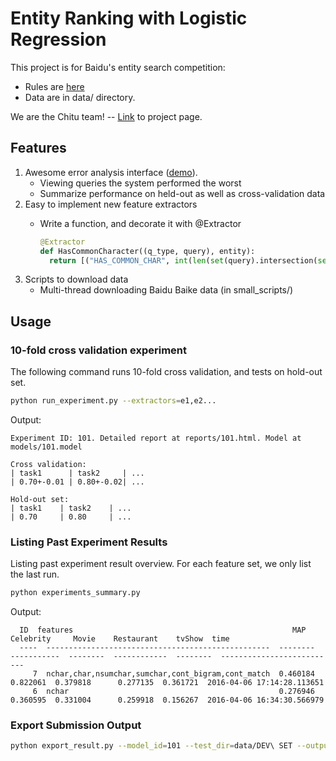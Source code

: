 # Entity Ranking with Logistic Regression

This project is for Baidu's entity search competition:

* Rules are [here](http://nlpcc.baidu.com/rules.html)
* Data are in data/ directory.

We are the Chitu team! -- [Link](http://fifigithub.github.io/Baidu-entity-search-competition) to project page.

## Features

1. Awesome error analysis interface ([demo](http://www.xuehuichao.com/error_analysis.html)). 
   * Viewing queries the system performed the worst
   * Summarize performance on held-out as well as cross-validation data
2. Easy to implement new feature extractors
   * Write a function, and decorate it with @Extractor

      ```python
      @Extractor
      def HasCommonCharacter((q_type, query), entity):
        return [("HAS_COMMON_CHAR", int(len(set(query).intersection(set(entity)) != 0)))]
      ```
3. Scripts to download data
   * Multi-thread downloading Baidu Baike data (in small_scripts/)

## Usage
### 10-fold cross validation experiment
The following command runs 10-fold cross validation, and tests on hold-out set.
```sh
python run_experiment.py --extractors=e1,e2...
```
Output:
```
Experiment ID: 101. Detailed report at reports/101.html. Model at models/101.model

Cross validation:
| task1      | task2     | ...
| 0.70+-0.01 | 0.80+-0.02| ...

Hold-out set:
| task1    | task2    | ...
| 0.70     | 0.80     | ...

```

### Listing Past Experiment Results
Listing past experiment result overview. For each feature set, we only list the last run.

```sh
python experiments_summary.py
```
Output:
```
  ID  features                                                 MAP    Celebrity     Movie    Restaurant    tvShow  time                                                                                      
  ----  --------------------------------------------------  --------  -----------  --------  ------------  --------  --------------------------                                                                
     7  nchar,char,nsumchar,sumchar,cont_bigram,cont_match  0.460184     0.822061  0.379818      0.277135  0.361721  2016-04-06 17:14:28.113651                                                                
     6  nchar                                               0.276946     0.360595  0.331004      0.259918  0.156267  2016-04-06 16:34:30.566979
```

### Export Submission Output
```sh
python export_result.py --model_id=101 --test_dir=data/DEV\ SET --output_dir=output
```
